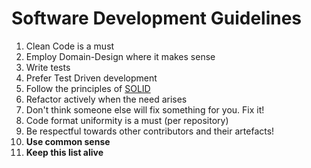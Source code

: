 # Software Development Guidelines

1. Clean Code is a must
2. Employ Domain-Design where it makes sense
3. Write tests
4. Prefer Test Driven development
5. Follow the principles of [SOLID](https://en.wikipedia.org/wiki/SOLID)
6. Refactor actively when the need arises
7. Don't think someone else will fix something for you. Fix it!
8. Code format uniformity is a must (per repository)
9. Be respectful towards other contributors and their artefacts!
10. **Use common sense**
11. **Keep this list alive**
